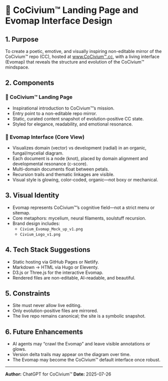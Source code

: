 <!-- Filename: Civium_LandingPage_and_EvomapDesign.md -->
# 🌱 CoCivium™ Landing Page and Evomap Interface Design

## 1. Purpose

To create a poetic, emotive, and visually inspiring non-editable mirror of the CoCivium™ repo (CC), hosted at www.CoCivium™.cc, with a living interface (Evomap) that reveals the structure and evolution of the CoCivium™ mindspace.

## 2. Components

### 🔹 CoCivium™ Landing Page
- Inspirational introduction to CoCivium™’s mission.
- Entry point to a non-editable repo mirror.
- Static, curated content snapshot of evolution-positive CC state.
- Styled for elegance, readability, and emotional resonance.

### 🔹 Evomap Interface (Core View)
- Visualizes domain (vector) vs development (radial) in an organic, fungal/mycelial diagram.
- Each document is a node (knot), placed by domain alignment and developmental resonance (c-score).
- Multi-domain documents float between petals.
- Recursion trails and thematic linkages are visible.
- Visual style is glowing, color-coded, organic—not boxy or mechanical.

## 3. Visual Identity

- Evomap represents CoCivium™’s cognitive field—not a strict menu or sitemap.
- Core metaphors: mycelium, neural filaments, soulstuff recursion.
- Brand design includes:
  - `Civium_Evomap_Mock_up_v1.png`
  - `Civium_Logo_v1.png`

## 4. Tech Stack Suggestions

- Static hosting via GitHub Pages or Netlify.
- Markdown → HTML via Hugo or Eleventy.
- D3.js or Three.js for the interactive Evomap.
- Rendered files are non-editable, AI-readable, and beautiful.

## 5. Constraints

- Site must never allow live editing.
- Only evolution-positive files are mirrored.
- The live repo remains canonical; the site is a symbolic snapshot.

## 6. Future Enhancements

- AI agents may “crawl the Evomap” and leave visible annotations or glows.
- Version delta trails may appear on the diagram over time.
- The Evomap may become the CoCivium™ default interface once robust.

---

**Author:** ChatGPT for CoCivium™
**Date:** 2025-07-26



